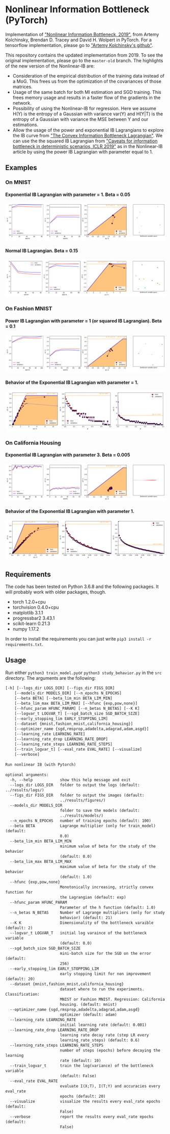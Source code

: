 # Nonlinear Information Bottleneck (PyTorch)

Implementation of ["Nonlinear Information Bottleneck, 2019"](https://arxiv.org/abs/1705.02436), from Artemy Kolchinsky, Brendan D. Tracey and David H. Wolpert in PyTorch. For a tensorflow implementation, please go to ["Artemy Kolchinsky's github"](https://github.com/artemyk/nonlinearIB).

This repository contains the updated implementation from 2019. To see the original implementation, please go to the `master-old` branch. The highlights of the new version of the Nonlinear-IB are:
- Consideration of the empirical distribution of the training data instead of a MoG. This frees us from the optimization of the covariances of those matrices.
- Usage of the same batch for both MI estimation and SGD training. This frees memory usage and results in a faster flow of the gradients in the network.
- Possibility of using the Nonlinear-IB for regression. Here we assume H(Y) is the entropy of a Gaussian with variance var(Y) and H(Y|T) is the entropy of a Gaussian with variance the MSE between Y and our estimations.
- Allow the usage of the power and exponential IB Lagrangians to explore the IB curve from ["The Convex Information Bottleneck Lagrangian"](https://arxiv.org/abs/1911.11000). We can use the the squared IB Lagrangian from ["Caveats for information bottleneck in deterministic scenarios, ICLR 2019"](https://openreview.net/pdf?id=rke4HiAcY7) as in the Nonlinear-IB article by using the power IB Lagrangian with parameter equal to 1.

## Examples

### On MNIST

#### Exponential IB Lagrangian with parameter = 1. Beta = 0.05

![](./examples/mnist_exp_1_beta_0,05_image.png)

#### Normal IB Lagrangian. Beta = 0.15

![](./examples/mnist_none_beta_0,15_image.png)

### On Fashion MNIST

#### Power IB Lagrangian with parameter = 1 (or squared IB Lagrangian). Beta = 0.1

![](./examples/fashion_pow_1_beta_0,1_image.png)

#### Behavior of the Exponential IB Lagrangian with parameter = 1.

![](./examples/fashion_exp_1_behavior_image.png)

### On California Housing 

#### Exponential IB Lagrangian with parameter 3. Beta = 0.005

![](./examples/housing_exp_3_beta_0,05_image.png)

#### Behavior of the Exponential IB Lagrangian with parameter 1.

![](./examples/housing_exp_1_behavior_image.png)


## Requirements

The code has been tested on Python 3.6.8 and the following packages. It will probably work with older packages, though.

- torch 1.2.0+cpu
- torchvision 0.4.0+cpu
- matplotlib 3.1.1
- progressbar2 3.43.1
- scikit-learn 0.21.3
- numpy 1.17.2

In order to install the requirements you can just write ```pip3 install -r requirements.txt```.

## Usage

Run either ```python3 train_model.py```or ```python3 study_behavior.py``` in the `src` directory. The arguments are the following:

```console
[-h] [--logs_dir LOGS_DIR] [--figs_dir FIGS_DIR]
    [--models_dir MODELS_DIR] [--n_epochs N_EPOCHS]
    [--beta BETA] [--beta_lim_min BETA_LIM_MIN]
    [--beta_lim_max BETA_LIM_MAX] [--hfunc {exp,pow,none}]
    [--hfunc_param HFUNC_PARAM] [--n_betas N_BETAS] [--K K]
    [--logvar_t LOGVAR_T] [--sgd_batch_size SGD_BATCH_SIZE]
    [--early_stopping_lim EARLY_STOPPING_LIM]
    [--dataset {mnist,fashion_mnist,california_housing}]
    [--optimizer_name {sgd,rmsprop,adadelta,adagrad,adam,asgd}]
    [--learning_rate LEARNING_RATE]
    [--learning_rate_drop LEARNING_RATE_DROP]
    [--learning_rate_steps LEARNING_RATE_STEPS]
    [--train_logvar_t] [--eval_rate EVAL_RATE] [--visualize]
    [--verbose]

Run nonlinear IB (with Pytorch)

optional arguments:
  -h, --help            show this help message and exit
  --logs_dir LOGS_DIR   folder to output the logs (default: ../results/logs/)
  --figs_dir FIGS_DIR   folder to output the images (default:
                        ../results/figures/)
  --models_dir MODELS_DIR
                        folder to save the models (default:
                        ../results/models/)
  --n_epochs N_EPOCHS   number of training epochs (default: 100)
  --beta BETA           Lagrange multiplier (only for train_model) (default:
                        0.0)
  --beta_lim_min BETA_LIM_MIN
                        minimum value of beta for the study of the behavior
                        (default: 0.0)
  --beta_lim_max BETA_LIM_MAX
                        maximum value of beta for the study of the behavior
                        (default: 1.0)
  --hfunc {exp,pow,none}
                        Monotonically increasing, strictly convex function for
                        the Lagrangian (default: exp)
  --hfunc_param HFUNC_PARAM
                        Parameter of the h function (default: 1.0)
  --n_betas N_BETAS     Number of Lagrange multipliers (only for study
                        behavior) (default: 21)
  --K K                 Dimensionality of the bottleneck varaible (default: 2)
  --logvar_t LOGVAR_T   initial log varaince of the bottleneck variable
                        (default: 0.0)
  --sgd_batch_size SGD_BATCH_SIZE
                        mini-batch size for the SGD on the error (default:
                        256)
  --early_stopping_lim EARLY_STOPPING_LIM
                        early stopping limit for non improvement (default: 20)
  --dataset {mnist,fashion_mnist,california_housing}
                        dataset where to run the experiments. Classification:
                        MNIST or Fashion MNIST. Regression: California
                        housing. (default: mnist)
  --optimizer_name {sgd,rmsprop,adadelta,adagrad,adam,asgd}
                        optimizer (default: adam)
  --learning_rate LEARNING_RATE
                        initial learning rate (default: 0.001)
  --learning_rate_drop LEARNING_RATE_DROP
                        learning rate decay rate (step LR every
                        learning_rate_steps) (default: 0.6)
  --learning_rate_steps LEARNING_RATE_STEPS
                        number of steps (epochs) before decaying the learning
                        rate (default: 10)
  --train_logvar_t      train the log(variance) of the bottleneck variable
                        (default: False)
  --eval_rate EVAL_RATE
                        evaluate I(X;T), I(T;Y) and accuracies every eval_rate
                        epochs (default: 20)
  --visualize           visualize the results every eval_rate epochs (default:
                        False)
  --verbose             report the results every eval_rate epochs (default:
                        False)
```
